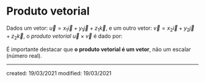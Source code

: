 # Produto vetorial
Dados um vetor: $\vec{u} = x_1 \vec{i} + y_1 \vec{j} + z_1 \vec{k}$, e um outro vetor: $\vec{v} = x_2 \vec{i} + y_2 \vec{j} + z_2 \vec{k}$, o *produto vetorial* $\vec{u} \times \vec{v}$ é dado por:

É importante destacar que **o produto vetorial é um vetor**, não um escalar (número real).

---

created: 19/03/2021
modified: 19/03/2021
